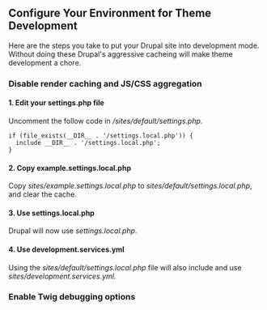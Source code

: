 ## Configure Your Environment for Theme Development

Here are the steps you take to put your Drupal site into development mode. Without doing these Drupal's aggressive cacheing will make theme development a chore.

### Disable render caching and JS/CSS aggregation

#### 1. Edit your settings.php file

Uncomment the follow code in _/sites/default/settings.php_.

```
if (file_exists(__DIR__ . '/settings.local.php')) {
  include __DIR__ . '/settings.local.php';
}
```

#### 2. Copy example.settings.local.php

Copy _sites/example.settings.local.php_ to _sites/default/settings.local.php_, and clear the cache.

#### 3. Use settings.local.php

Drupal will now use _settings.local.php_.

#### 4. Use development.services.yml

Using the _sites/default/settings.local.php_ file will also include and use _sites/development.services.yml._

### Enable Twig debugging options



